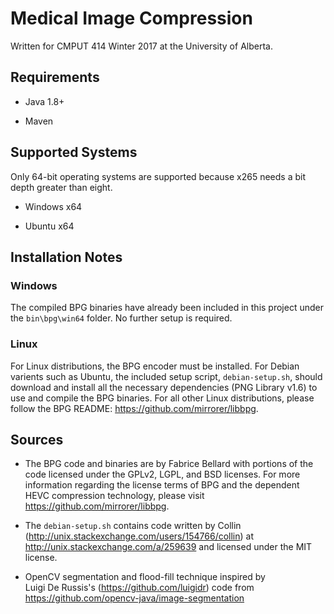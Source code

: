 # Medical Image Compression

Written for CMPUT 414 Winter 2017 at the University of Alberta.

## Requirements

* Java 1.8+

* Maven 

## Supported Systems

Only 64-bit operating systems are supported because x265 needs a bit depth 
greater than eight.

* Windows x64

* Ubuntu x64

## Installation Notes

### Windows

The compiled BPG binaries have already been included in this project under the 
`bin\bpg\win64` folder. No further setup is required.

### Linux

For Linux distributions, the BPG encoder must be installed. For Debian varients 
such as Ubuntu, the included setup script, `debian-setup.sh`, should download 
and install all the necessary dependencies (PNG Library v1.6) to use and 
compile the BPG binaries. For all other Linux distributions, please follow the 
BPG README: https://github.com/mirrorer/libbpg.

## Sources

* The BPG code and binaries are by Fabrice Bellard with portions of the code 
  licensed under the GPLv2, LGPL, and BSD licenses. For more information 
  regarding the license terms of BPG and the dependent HEVC compression 
  technology, please visit https://github.com/mirrorer/libbpg.

* The `debian-setup.sh` contains code written by 
  Collin (http://unix.stackexchange.com/users/154766/collin) at 
  http://unix.stackexchange.com/a/259639 and licensed under the MIT license.

* OpenCV segmentation and flood-fill technique inspired by  
  Luigi De Russis's (https://github.com/luigidr) code from  
  https://github.com/opencv-java/image-segmentation
